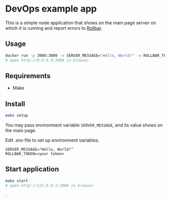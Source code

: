 # DevOps example app

This is a simple node application that shows on the main page server on which it is running and report errors to [Rollbar](https://rollbar.com/).

## Usage

```bash
docker run -p 3000:3000 -e SERVER_MESSAGE="Hello, World!" -e ROLLBAR_TOKEN="<your token>" alkselsv/devops-example-app
# open http://0.0.0.0:3000 in browser
```

## Requirements

- Make

## Install

```bash
make setup
```

You may pass environment variable `SERVER_MESSAGE`, and its value shows on the main page.

Edit _.env_ file to set up environment variables.

```env
SERVER_MESSAGE="Hello, World!"
ROLLBAR_TOKEN=<your token>
```

## Start application

```bash
make start
# open http://127.0.0.1:3000 in browser
```
.
